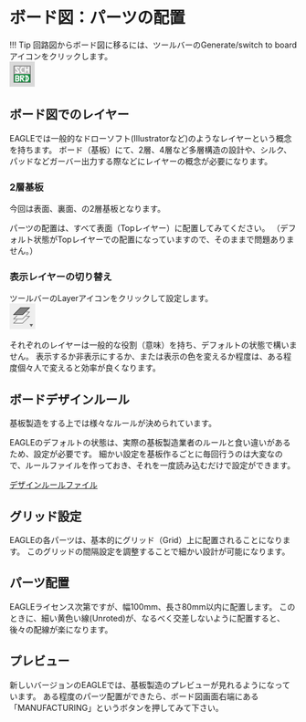 # ボード図：パーツの配置

!!! Tip
	回路図からボード図に移るには、ツールバーのGenerate/switch to boardアイコンをクリックします。  
	![](./img/switch.png)

## ボード図でのレイヤー
EAGLEでは一般的なドローソフト(Illustratorなど)のようなレイヤーという概念を持ちます。
ボード（基板）にて、2層、4層など多層構造の設計や、シルク、パッドなどガーバー出力する際などにレイヤーの概念が必要になります。

### 2層基板
今回は表面、裏面、の2層基板となります。

パーツの配置は、すべて表面（Topレイヤー）に配置してみてください。
（デフォルト状態がTopレイヤーでの配置になっていますので、そのままで問題ありません。）


### 表示レイヤーの切り替え
ツールバーのLayerアイコンをクリックして設定します。  
![](./img/layers.png)

それぞれのレイヤーは一般的な役割（意味）を持ち、デフォルトの状態で構いません。
表示するか非表示にするか、または表示の色を変えるか程度は、ある程度個々人で変えると効率が良くなります。

## ボードデザインルール
基板製造をする上では様々なルールが決められています。

EAGLEのデフォルトの状態は、実際の基板製造業者のルールと食い違いがあるため、設定が必要です。
細かい設定を基板作るごとに毎回行うのは大変なので、ルールファイルを作っておき、それを一度読み込むだけで設定ができます。

[デザインルールファイル](./files/devkit.dru)


## グリッド設定
EAGLEの各パーツは、基本的にグリッド（Grid）上に配置されることになります。
このグリッドの間隔設定を調整することで細かい設計が可能になります。

## パーツ配置
EAGLEライセンス次第ですが、幅100mm、長さ80mm以内に配置します。
このときに、細い黄色い線(Unroted)が、なるべく交差しないように配置すると、後々の配線が楽になります。


## プレビュー
新しいバージョンのEAGLEでは、基板製造のプレビューが見れるようになっています。
ある程度のパーツ配置ができたら、ボード図画面右端にある「MANUFACTURING」というボタンを押してみて下さい。
